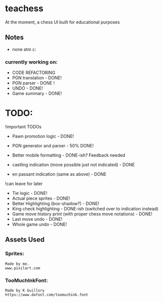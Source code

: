 # teachess
At the moment, a chess UI built for educational purposes
## Notes
- none atm c:
### currently working on:
- CODE REFACTORING
- PGN translation - DONE!
- PGN parser - DONE !
- UNDO - DONE!
- Game summary - DONE!
# TODO:
!important TODOs
- Pawn promotion logic - DONE!
- PGN generator and parser - 50% DONE!
- Better mobile formatting - DONE-ish? Feedback needed

- castling indication (move possible just not indicated) - DONE
- en passant indication (same as above) - DONE

!can leave for later
- Tie logic - DONE!
- Actual piece sprites - DONE!
- Better Highlighting (box-shadow?) - DONE!
- King check highlighting - DONE-ish (switched over to indication instead)
- Game move history print (with proper chess move notations) - DONE!
- Last move undo - DONE!
- Whole game undo - DONE!

## Assets Used
### Sprites:
    Made by me.
    www.pixilart.com
### TooMuchInkFont:
    Made by K Guillory
    https://www.dafont.com/toomuchink.font
